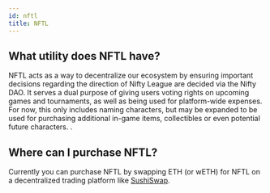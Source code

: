 ```yaml
---
id: nftl
title: NFTL
---
```


## What utility does NFTL have?

NFTL acts as a way to decentralize our ecosystem by ensuring important decisions regarding the direction of Nifty League are decided via the Nifty DAO. It serves a dual purpose of giving users voting rights on upcoming games and tournaments, as well as being used for platform-wide expenses. For now, this only includes naming characters, but may be expanded to be used for purchasing additional in-game items, collectibles or even potential future characters. .

## Where can I purchase NFTL?

Currently you can purchase NFTL by swapping ETH (or wETH) for NFTL on a decentralized trading platform like [SushiSwap](https://sushi.com/).
